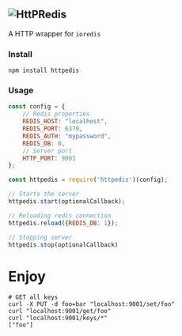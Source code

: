 ## ![HttPRedis](https://github.com/tbouchnafa/httpedis/blob/master/assets/httpedis-logo.png)

A HTTP wrapper for `ioredis`

### Install 
```jshelllanguage
npm install httpedis
```
### Usage 

```js
const config = {
    // Redis properties 
    REDIS_HOST: "localhost",
    REDIS_PORT: 6379,
    REDIS_AUTH: "mypassword", 
    REDIS_DB: 0, 
    // Server port
    HTTP_PORT: 9001
};

const httpedis = require('httpedis')(config);

// Starts the server
httpedis.start(optionalCallback);

// Reloading redis connection 
httpedis.reload({REDIS_DB: 1});

// Stopping server 
httpedis.stop(optionalCallback)
```
# Enjoy
```shell 
# GET all keys 
curl -X PUT -d foo=bar "localhost:9001/set/foo" 
curl "localhost:9001/get/foo" 
curl "localhost:9001/keys/*" 
["foo"]
```
